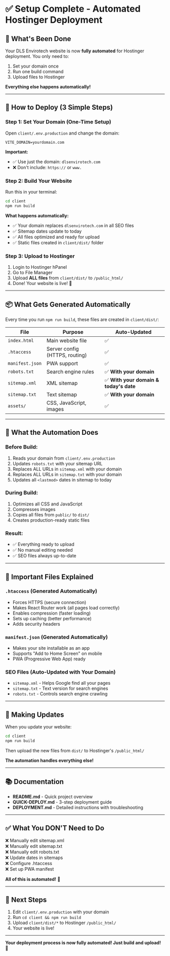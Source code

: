 # ✅ Setup Complete - Automated Hostinger Deployment

## 🎉 What's Been Done

Your DLS Envirotech website is now **fully automated** for Hostinger deployment. You only need to:

1. Set your domain once
2. Run one build command
3. Upload files to Hostinger

**Everything else happens automatically!**

---

## 🚀 How to Deploy (3 Simple Steps)

### Step 1: Set Your Domain (One-Time Setup)

Open `client/.env.production` and change the domain:

```env
VITE_DOMAIN=yourdomain.com
```

**Important:** 
- ✅ Use just the domain: `dlsenvirotech.com`
- ❌ Don't include: `https://` or `www.`

### Step 2: Build Your Website

Run this in your terminal:

```bash
cd client
npm run build
```

**What happens automatically:**
- ✅ Your domain replaces `dlsenvirotech.com` in all SEO files
- ✅ Sitemap dates update to today
- ✅ All files optimized and ready for upload
- ✅ Static files created in `client/dist/` folder

### Step 3: Upload to Hostinger

1. Login to Hostinger hPanel
2. Go to File Manager
3. Upload **ALL files** from `client/dist/` to `/public_html/`
4. Done! Your website is live! 🎉

---

## 📦 What Gets Generated Automatically

Every time you run `npm run build`, these files are created in `client/dist/`:

| File | Purpose | Auto-Updated |
|------|---------|--------------|
| `index.html` | Main website file | ✅ |
| `.htaccess` | Server config (HTTPS, routing) | ✅ |
| `manifest.json` | PWA support | ✅ |
| `robots.txt` | Search engine rules | ✅ **With your domain** |
| `sitemap.xml` | XML sitemap | ✅ **With your domain & today's date** |
| `sitemap.txt` | Text sitemap | ✅ **With your domain** |
| `assets/` | CSS, JavaScript, images | ✅ |

---

## 🔧 What the Automation Does

### Before Build:
1. Reads your domain from `client/.env.production`
2. Updates `robots.txt` with your sitemap URL
3. Replaces ALL URLs in `sitemap.xml` with your domain
4. Replaces ALL URLs in `sitemap.txt` with your domain
5. Updates all `<lastmod>` dates in sitemap to today

### During Build:
1. Optimizes all CSS and JavaScript
2. Compresses images
3. Copies all files from `public/` to `dist/`
4. Creates production-ready static files

### Result:
- ✅ Everything ready to upload
- ✅ No manual editing needed
- ✅ SEO files always up-to-date

---

## 📝 Important Files Explained

### `.htaccess` (Generated Automatically)
- Forces HTTPS (secure connection)
- Makes React Router work (all pages load correctly)
- Enables compression (faster loading)
- Sets up caching (better performance)
- Adds security headers

### `manifest.json` (Generated Automatically)
- Makes your site installable as an app
- Supports "Add to Home Screen" on mobile
- PWA (Progressive Web App) ready

### SEO Files (Auto-Updated with Your Domain)
- `sitemap.xml` - Helps Google find all your pages
- `sitemap.txt` - Text version for search engines
- `robots.txt` - Controls search engine crawling

---

## 🔄 Making Updates

When you update your website:

```bash
cd client
npm run build
```

Then upload the new files from `dist/` to Hostinger's `/public_html/`

**The automation handles everything else!**

---

## 📚 Documentation

- **README.md** - Quick project overview
- **QUICK-DEPLOY.md** - 3-step deployment guide
- **DEPLOYMENT.md** - Detailed instructions with troubleshooting

---

## ✅ What You DON'T Need to Do

❌ Manually edit sitemap.xml  
❌ Manually edit sitemap.txt  
❌ Manually edit robots.txt  
❌ Update dates in sitemaps  
❌ Configure .htaccess  
❌ Set up PWA manifest  

**All of this is automated!** 🎊

---

## 🎯 Next Steps

1. Edit `client/.env.production` with your domain
2. Run `cd client && npm run build`
3. Upload `client/dist/*` to Hostinger `/public_html/`
4. Your website is live!

---

**Your deployment process is now fully automated! Just build and upload!** 🚀
